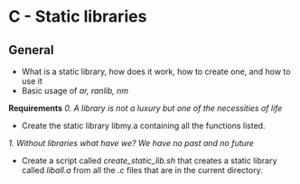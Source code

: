# C - Static libraries

## General
* What is a static library, how does it work, how to create one, and how to use it
* Basic usage of *ar, ranlib, nm*

**Requirements**
*0. A library is not a luxury but one of the necessities of life*
* Create the static library libmy.a containing all the functions listed.

*1. Without libraries what have we? We have no past and no future*
* Create a script called *create_static_lib.sh* that creates a static library called *liball.a* from all the *.c* files that are in the current directory.
